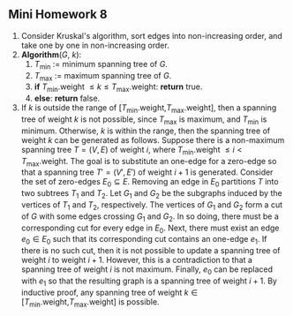 ## Mini Homework 8

1. Consider Kruskal's algorithm, sort edges into non-increasing order, and take one by one in non-increasing order.
2. 
    __Algorithm__($G$, $k$):
    1. $T_\min$ := minimum spanning tree of $G$.
    2. $T_\max$ := maximum spanning tree of $G$.
    3. __if__ $T_\min$.weight $≤ k ≤ T_\max$.weight: __return__ true.
    4. __else__: __return__ false.
3. If $k$ is outside the range of [$T_\min$.weight,$T_\max$.weight], then a spanning tree of weight $k$ is not possible, since $T_\max$ is maximum, and $T_\min$ is minimum. Otherwise, $k$ is within the range, then the spanning tree of weight $k$ can be generated as follows.
    Suppose there is a non-maximum spanning tree $T=(V,E)$ of weight $i$, where $T_\min$.weight $≤ i < T_\max$.weight. The goal is to substitute an one-edge for a zero-edge so that a spanning tree $T'=(V',E')$ of weight $i+1$ is generated.
    Consider the set of zero-edges $E_0 \subseteq E$. Removing an edge in $E_0$ partitions $T$ into two subtrees $T_1$ and $T_2$. Let $G_1$ and $G_2$ be the subgraphs induced by the vertices of $T_1$ and $T_2$, respectively. The vertices of $G_1$ and $G_2$ form a cut of $G$ with some edges crossing $G_1$ and $G_2$. In so doing, there must be a corresponding cut for every edge in $E_0$.
    Next, there must exist an edge $e_0 \in E_0$ such that its corresponding cut contains an one-edge $e_1$. If there is no such cut, then it is not possible to update a spanning tree of weight $i$ to weight $i+1$. However, this is a contradiction to that a spanning tree of weight $i$ is not maximum. Finally, $e_0$ can be replaced with $e_1$ so that the resulting graph is a spanning tree of weight $i+1$.
    By inductive proof, any spanning tree of weight $k \in [T_\min$.weight,$T_\max$.weight] is possible.
